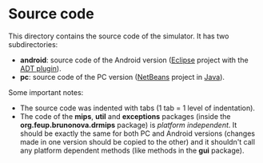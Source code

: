 Source code
===========

This directory contains the source code of the simulator.
It has two subdirectories:

* **android**: source code of the Android version ([Eclipse][ec] project with
  the [ADT plugin][adt]).
* **pc**: source code of the PC version ([NetBeans][nb] project in [Java][java]).

Some important notes:

* The source code was indented with tabs (1 tab = 1 level of indentation).
* The code of the **mips**, **util** and **exceptions** packages (inside the
  **org.feup.brunonova.drmips** package) is *platform independent*.
  It should be exactly the same for both PC and Android versions (changes made
  in one version should be copied to the other) and it shouldn't call any
  platform dependent methods (like methods in the **gui** package).

[nb]: http://netbeans.org/ "NetBeans IDE"
[ec]: http://www.eclipse.org/ "Eclipse IDE"
[adt]: http://developer.android.com/tools/sdk/eclipse-adt.html "ADT Plugin | Android Developers"
[java]: http://www.java.com/ "java.com: Java + You"
